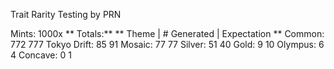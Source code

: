 Trait Rarity Testing by PRN

Mints: 1000x
** Totals:**
**   Theme         |  # Generated     |  Expectation  **
  Common:           772                 777
  Tokyo Drift:      85                  91
  Mosaic:           77                  77
  Silver:           51                  40
  Gold:             9                   10
  Olympus:          6                   4
  Concave:          0                   1

